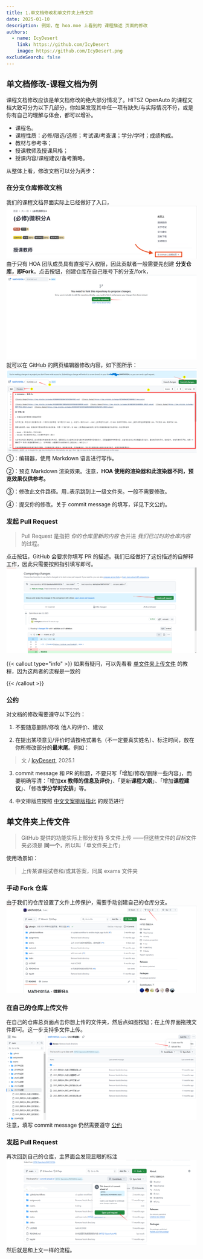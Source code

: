 ```yaml
---
title: 1.单文档修改和单文件夹上传文件
date: 2025-01-10
description: 例如，在 hoa.moe 上看到的 课程描述 页面的修改
authors:
  - name: IcyDesert
    link: https://github.com/IcyDesert
    image: https://github.com/IcyDesert.png
excludeSearch: false
---
```


## 单文档修改-课程文档为例

课程文档修改应该是单文档修改的绝大部分情况了。HITSZ OpenAuto 的课程文档大致可分为以下几部分，你如果发现其中任一项有缺失/与实际情况不符，或是你有自己的理解与体会，都可以增补。

- 课程名。
- 课程性质：必修/限选/选修；考试课/考查课；学分/学时；成绩构成。
- 教材与参考书；
- 授课教师及授课风格；
- 授课内容/课程建议/备考策略。

从整体上看，修改文档可以分为两步：

### 在分支仓库修改文档
我们的课程文档界面实际上已经做好了入口，
![](./img/link-to-repo.png)
由于只有 HOA 团队成员具有直接写入权限，因此贡献者一般需要先创建 **分支仓库，即Fork**。点击按钮，创建仓库在自己账号下的分支/fork，
![](./img/fork-repo.png)
就可以在 GitHub 的网页编辑器修改内容，如下图所示：
![](./img/commit-doc.png)
①：编辑器，使用 Markdown 语言进行写作。

②：预览 Markdown 渲染效果。注意，**HOA 使用的渲染器和此渲染器不同，预览效果仅供参考。**

③：修改此文件路径。用..表示跳到上一级文件夹。一般不需要修改。

④：提交你的修改。关于 commit message 的填写，详见下文公约。

### 发起 Pull Request
> Pull Request 是指把 *你的仓库里新的内容* 合并进 *我们已过时的仓库内容* 的过程。

点击按钮，GitHub 会要求你填写 PR 的描述。我们已经做好了这份描述的自解释工作，因此只需要按照指引填写即可。
![](./img/pull-request.png)

{{< callout type="info" >}}
如果有疑问，可以先看看 [单文件夹上传文件](#单文件夹上传文件) 的教程，因为这两者的流程是一致的

{{< /callout >}}

### 公约
对文档的修改需要遵守以下公约：

1. 不要随意删除/修改 他人的评价、建议

2. 在提出某项意见/评价时请按格式署名（不一定要真实姓名）、标注时间，放在你所修改部分的**最末尾**。例如：

> 文 / [IcyDesert](https://github.com/IcyDesert), 2025.1

3. commit message 和 PR 的标题，不要只写「增加/修改/删除一些内容」，而要明确写清：「增加**xx 教师的信息及评价**」、「更新**课程大纲**」、「增加**课程建议**」、「修改**学分学时安排**」等。

4. 中文排版应按照 [中文文案排版指北](https://github.com/sparanoid/chinese-copywriting-guidelines/blob/master/README.zh-Hans.md) 的规范进行

## 单文件夹上传文件
> GitHub 提供的功能实际上部分支持 多文件上传 ——但这些文件的*目标*文件夹必须是 **同一个**，所以叫「单文件夹上传」

使用场景如：
> 上传某课程试卷和/或其答案，同属 exams 文件夹

### 手动 Fork 仓库
由于我们的仓库设置了文件上传保护，需要手动创建自己的仓库分支。
![](./img/fork-repo-actively.png)

### 在自己的仓库上传文件
在自己的仓库总页面点击你想上传的文件夹，然后点如图按钮；在上传界面拖拽文件即可。这一步支持多文件上传。
![](./img/files-upload-button.png)
注意，填写 commit message 仍然需要遵守 [公约](#公约)

### 发起 Pull Request
再次回到自己的仓库，主界面会发现显眼的标注
![](./img/open-pull-request.png)
然后就是和上文一样的流程。
